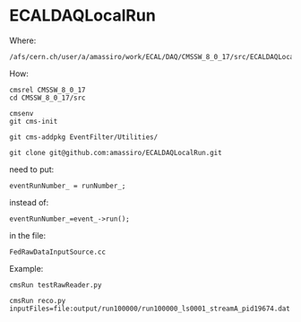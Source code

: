 # ECALDAQLocalRun


Where:

    /afs/cern.ch/user/a/amassiro/work/ECAL/DAQ/CMSSW_8_0_17/src/ECALDAQLocalRun
    
How:

    cmsrel CMSSW_8_0_17
    cd CMSSW_8_0_17/src
    
    cmsenv
    git cms-init
    
    git cms-addpkg EventFilter/Utilities/
    
    git clone git@github.com:amassiro/ECALDAQLocalRun.git

    
    
need to put:

    eventRunNumber_ = runNumber_;

instead of:

    eventRunNumber_=event_->run();

in the file:

    FedRawDataInputSource.cc

    
    
    
Example:

    cmsRun testRawReader.py

    cmsRun reco.py  inputFiles=file:output/run100000/run100000_ls0001_streamA_pid19674.dat
    

